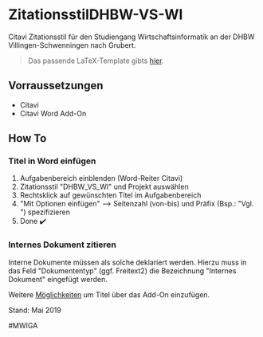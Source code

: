 # ZitationsstilDHBW-VS-WI

Citavi Zitationsstil für den Studiengang Wirtschaftsinformatik an der DHBW Villingen-Schwenningen nach Grubert.

>Das passende LaTeX-Template gibts [hier](https://github.com/skyfrk/dhbw-vs-latex-template).

## Vorraussetzungen
- Citavi 
- Citavi Word Add-On

## How To
### Titel in Word einfügen
1. Aufgabenbereich einblenden (Word-Reiter Citavi)
2. Zitationsstil "DHBW_VS_WI" und Projekt auswählen
3. Rechtsklick auf gewünschten Titel im Aufgabenbereich
4. "Mit Optionen einfügen" --> Seitenzahl (von-bis) und Präfix (Bsp.: "Vgl. ") spezifizieren
5. Done :heavy_check_mark:

### Internes Dokument zitieren
Interne Dokumente müssen als solche deklariert werden. Hierzu muss in das Feld "Dokumententyp" (ggf. Freitext2) die Bezeichnung "Internes Dokument" eingefügt werden.

Weitere [Möglichkeiten](https://www1.citavi.com/sub/manual5/de/wai_inserting_references.html "Citavi Dokumentation") um Titel über das Add-On einzufügen.

Stand: Mai 2019

#MWIGA

